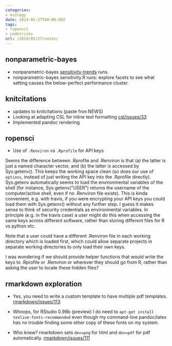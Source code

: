 ```yaml
---
categories:
- ecology
date: 2014-05-27T00:00:00Z
tags:
- ropensci
- codetricks
url: /2014/05/27/notes/
---
```


nonparametric-bayes
-------------------

- nonparametric-bayes [sensitivity-trends](http://io.carlboettiger.info/nonparametric-bayes/sensitivity-trends.html) runs.
- nonparametric-bayes sensitivity.R runs: explore facets to see what setting causes the below-perfect performance cluster.

knitcitations
--------------

- updates to knitcitations (paste fron NEWS)
- Looking at adapting CSL for inline text formatting [csl/issues/33](https://github.com/citation-style-language/documentation/issues/33)
- Implemented pandoc rendering


ropensci
---------

- Use of `.Renviron` vs `.Rprofile` for API keys

Seems the difference between .Rprofile and .Renviron is that (a) the latter is just a named character vector, and (b) the latter is accessed by Sys.getenv().  This keeps the working space clean (so does our use of `options`, instead of just writing the API key into the .Rprofile directly). Sys.getenv automatically seems to load the environmental variables of the shell (for instance, Sys.getenv("USER") returns the username of the computer/active shell, even if no .Renviron file exists). This is kinda convenient, e.g. with travis, if you were encrypting your API keys you could load them with Sys.getenv() without any further step. I guess it makes sense to think of security credentials as environmental variables. In principle (e.g. in the travis case) a user might do this when accessing the same keys across different software, rather than storing different files for R vs python etc.

Note that a user could have a different .Renviron file in each working directory which is loaded first, which could allow separate projects in separate working directories to only load their own keys.

I was wondering if we should provide helper functions that would write the keys to .Rprofile or .Renviron or wherever they should go from R, rather than asking the user to locate these hidden files?


rmarkdown exploration
----------------------

- Yes, you need to write a custom template to have multiple pdf templates. [rmarkdown/issues/113](https://github.com/rstudio/rmarkdown/issues/113)

- Whoops, for RStudio 0.98b (preview) I do need to `apt-get install texlive-fonts-recommended` even though my command-line pandoc/latex has no trouble finding some other copy of these fonts on my system.

- Who knew? rmarkdown sets `dev=png` for html and `dev=pdf` for pdf automatically.  [rmarkdown/issues/111](https://github.com/rstudio/rmarkdown/issues/111)

